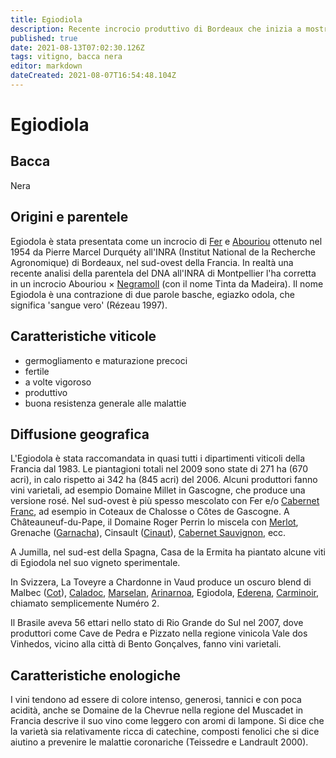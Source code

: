 ```yaml
---
title: Egiodiola
description: Recente incrocio produttivo di Bordeaux che inizia a mostrare un certo potenziale in patria e all'estero. Abbastanza tannico.
published: true
date: 2021-08-13T07:02:30.126Z
tags: vitigno, bacca nera
editor: markdown
dateCreated: 2021-08-07T16:54:48.104Z
---
```


# Egiodiola

## Bacca
Nera

## Origini e parentele
Egiodola è stata presentata come un incrocio di [Fer](/vitigni/baccaa-nera/fer) e [Abouriou](/vitigni/Francia/bacca-nera/abouriou) ottenuto nel 1954 da Pierre Marcel Durquéty all'INRA (Institut National de la Recherche Agronomique) di Bordeaux, nel sud-ovest della Francia. In realtà una recente analisi della parentela del DNA all'INRA di Montpellier l'ha corretta in un incrocio Abouriou × [Negramoll](/vitigni/bacca-nera/negramoll) (con il nome Tinta da Madeira). Il nome Egiodola è una contrazione di due parole basche, egiazko odola, che significa 'sangue vero' (Rézeau 1997).

## Caratteristiche viticole

- germogliamento e maturazione precoci
- fertile
- a volte vigoroso
- produttivo
- buona resistenza generale alle malattie

## Diffusione geografica

L'Egiodola è stata raccomandata in quasi tutti i dipartimenti viticoli della Francia dal 1983. Le piantagioni totali nel 2009 sono state di 271 ha (670 acri), in calo rispetto ai 342 ha (845 acri) del 2006. Alcuni produttori fanno vini varietali, ad esempio Domaine Millet in Gascogne, che produce una versione rosé. Nel sud-ovest è più spesso mescolato con Fer e/o [Cabernet Franc](/vitigni/Francia/bacca-nera/cabernet-franc), ad esempio in Coteaux de Chalosse o Côtes de Gascogne. A Châteauneuf-du-Pape, il Domaine Roger Perrin lo miscela con [Merlot](/vitigni/Francia/bacca-nera/merlot), Grenache ([Garnacha](/vitigni/bacca-nera/garnacha)), Cinsault ([Cinaut](/vitigni/bacca-nera/cinsaut)), [Cabernet Sauvignon](/vitigni/bacca-nera/cabertnet-sauvignon), ecc.

A Jumilla, nel sud-est della Spagna, Casa de la Ermita ha piantato alcune viti di Egiodola nel suo vigneto sperimentale.

In Svizzera, La Toveyre a Chardonne in Vaud produce un oscuro blend di Malbec ([Cot](/vitigni/bacca-nera/cot)), [Caladoc](/vitigni/bacca-nera/caladoc), [Marselan](/vitigni/bacca-nera/marselan), [Arinarnoa](/vitigni/bacca-nera/), Egiodola, [Ederena](/vitigni/bacca-nera/ederena), [Carminoir](/vitigni/bacca-nera/), chiamato semplicemente Numéro 2.

Il Brasile aveva 56 ettari nello stato di Rio Grande do Sul nel 2007, dove produttori come Cave de Pedra e Pizzato nella regione vinicola Vale dos Vinhedos, vicino alla città di Bento Gonçalves, fanno vini varietali.

## Caratteristiche enologiche

I vini tendono ad essere di colore intenso, generosi, tannici e con poca acidità, anche se Domaine de la Chevrue nella regione del Muscadet in Francia descrive il suo vino come leggero con aromi di lampone. Si dice che la varietà sia relativamente ricca di catechine, composti fenolici che si dice aiutino a prevenire le malattie coronariche (Teissedre e Landrault 2000).